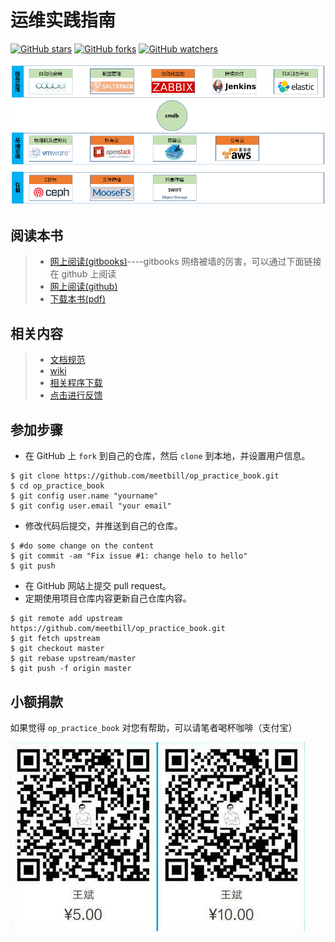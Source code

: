 # 运维实践指南

[![GitHub stars](https://img.shields.io/github/stars/meetbill/op_practice_book.svg?style=social&label=Star)](https://github.com/meetbill/op_practice_book/stargazers)
[![GitHub forks](https://img.shields.io/github/forks/meetbill/op_practice_book.svg?style=social&label=Fork)](https://github.com/meetbill/op_practice_book/fork)
[![GitHub watchers](https://img.shields.io/github/watchers/meetbill/op_practice_book.svg?style=social&label=Watch)](https://github.com/meetbill/op_practice_book/watchers)

![Screenshot](./images/ops.png)

## 阅读本书

> * [网上阅读(gitbooks)](https://billwang139967.gitbooks.io/op_practice_book/content/)----gitbooks 网络被墙的厉害，可以通过下面链接在 github 上阅读
> * [网上阅读(github)](https://github.com/meetbill/op_practice_book/blob/master/SUMMARY.md)
> * [下载本书(pdf)](https://www.gitbook.com/download/pdf/book/billwang139967/op_practice_book)

## 相关内容

> * [文档规范](./standard.md)
> * [wiki](https://github.com/meetbill/op_practice_book/wiki)
> * [相关程序下载](https://github.com/meetbill/op_practice_code)
> * [点击进行反馈](https://github.com/meetbill/op_practice_book/issues)

## 参加步骤

* 在 GitHub 上 `fork` 到自己的仓库，然后 `clone` 到本地，并设置用户信息。
```
$ git clone https://github.com/meetbill/op_practice_book.git
$ cd op_practice_book
$ git config user.name "yourname"
$ git config user.email "your email"
```
* 修改代码后提交，并推送到自己的仓库。
```
$ #do some change on the content
$ git commit -am "Fix issue #1: change helo to hello"
$ git push
```
* 在 GitHub 网站上提交 pull request。
* 定期使用项目仓库内容更新自己仓库内容。
```
$ git remote add upstream https://github.com/meetbill/op_practice_book.git
$ git fetch upstream
$ git checkout master
$ git rebase upstream/master
$ git push -f origin master
```

## 小额捐款

如果觉得 `op_practice_book` 对您有帮助，可以请笔者喝杯咖啡（支付宝）

![Screenshot](images/5.jpg)


